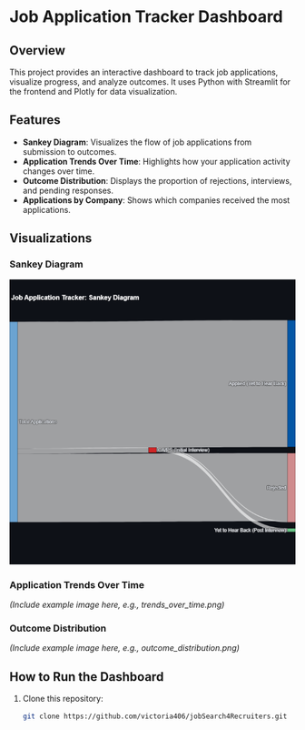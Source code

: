 # Job Application Tracker Dashboard

## Overview
This project provides an interactive dashboard to track job applications, visualize progress, and analyze outcomes. It uses Python with Streamlit for the frontend and Plotly for data visualization.

## Features
- **Sankey Diagram**: Visualizes the flow of job applications from submission to outcomes.
- **Application Trends Over Time**: Highlights how your application activity changes over time.
- **Outcome Distribution**: Displays the proportion of rejections, interviews, and pending responses.
- **Applications by Company**: Shows which companies received the most applications.

## Visualizations
### Sankey Diagram
![Sankey Diagram](sankey_diagram.png)

### Application Trends Over Time
*(Include example image here, e.g., trends_over_time.png)*

### Outcome Distribution
*(Include example image here, e.g., outcome_distribution.png)*

## How to Run the Dashboard
1. Clone this repository:
   ```bash
   git clone https://github.com/victoria406/jobSearch4Recruiters.git

